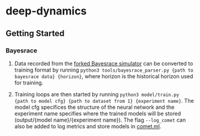 # deep-dynamics

## Getting Started

### Bayesrace

1. Data recorded from the [forked Bayesrace simulator](https://github.com/linklab-uva/bayesrace) can be converted to training format by running `python3 tools/bayesrace_parser.py {path to bayesrace data} {horizon}`, where horizon is the historical horizon used for training.

2. Training loops are then started by running `python3 model/train.py {path to model cfg} {path to dataset from 1} {experiment name}`. The model cfg specifices the structure of the neural network and the experiment name specifies where the trained models will be stored (output/{model name}/{experiment name}). The flag `--log_comet` can also be added to log metrics and store models in [comet.ml](https://www.comet.com/site/).